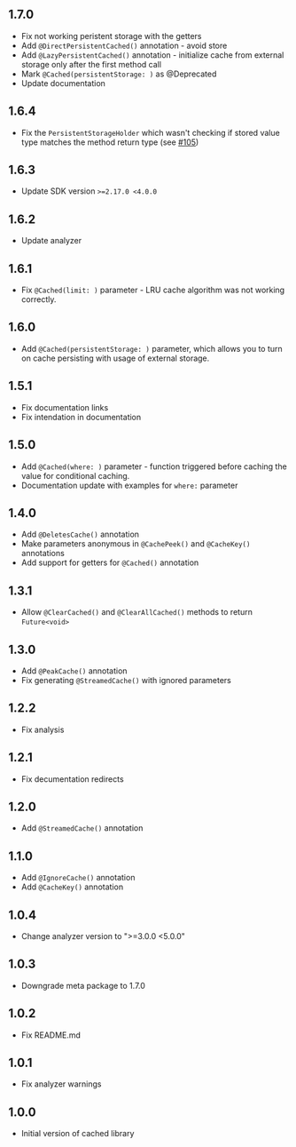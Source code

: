 ## 1.7.0
* Fix not working peristent storage with the getters
* Add `@DirectPersistentCached()` annotation - avoid store 
* Add `@LazyPersistentCached()` annotation - initialize cache from external storage only after the first method call
* Mark `@Cached(persistentStorage: )` as @Deprecated
* Update documentation

## 1.6.4
* Fix the `PersistentStorageHolder` which wasn't checking if stored value type matches the method return type (see [#105](https://github.com/Iteo/cached/issues/105))

## 1.6.3
* Update SDK version `>=2.17.0 <4.0.0`

## 1.6.2
* Update analyzer

## 1.6.1
* Fix `@Cached(limit: )` parameter - LRU cache algorithm was not working correctly.

## 1.6.0
* Add `@Cached(persistentStorage: )` parameter, which allows you to turn on cache persisting with usage of external storage.

## 1.5.1
* Fix documentation links
* Fix intendation in documentation
  
## 1.5.0 
* Add `@Cached(where: )` parameter - function triggered before caching the value for conditional caching.
* Documentation update with examples for `where:` parameter

## 1.4.0
* Add `@DeletesCache()` annotation
* Make parameters anonymous in `@CachePeek()` and `@CacheKey()` annotations
* Add support for getters for `@Cached()` annotation

## 1.3.1
* Allow `@ClearCached()` and `@ClearAllCached()` methods to return `Future<void>`

## 1.3.0
* Add `@PeakCache()` annotation
* Fix generating `@StreamedCache()` with ignored parameters

## 1.2.2
* Fix analysis

## 1.2.1
* Fix decumentation redirects

## 1.2.0
* Add `@StreamedCache()` annotation

## 1.1.0
* Add `@IgnoreCache()` annotation
* Add `@CacheKey()` annotation

## 1.0.4
* Change analyzer version to ">=3.0.0 <5.0.0"

## 1.0.3
* Downgrade meta package to 1.7.0

## 1.0.2
* Fix README.md

## 1.0.1
* Fix analyzer warnings 

## 1.0.0
* Initial version of cached library
